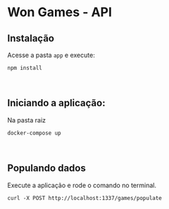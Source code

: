 # Won Games - API

## Instalação

Acesse a pasta `app` e execute:

```
npm install
```

<BR />

## Iniciando a aplicação:

Na pasta raiz

```
docker-compose up
```

<BR />

## Populando dados
Execute a aplicação e rode o comando no terminal.

```
curl -X POST http://localhost:1337/games/populate
```